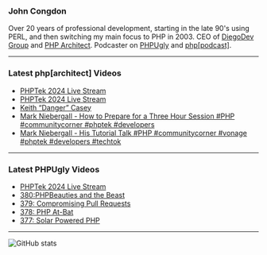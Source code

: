 ### John Congdon

Over 20 years of professional development, starting in the late 90's using PERL, and then switching my main focus to PHP in 2003.
CEO of [DiegoDev Group][ws_diegodev] and [PHP Architect][ws_phparch].
Podcaster on [PHPUgly][ws_phpugly] and [php[podcast]][ws_phparch].

---

### Latest php[architect] Videos
<!-- PHPARCHITECT:START -->
- [PHPTek 2024 Live Stream](https://www.youtube.com/watch?v=LwIlqPIbREE)
- [PHPTek 2024 Live Stream](https://www.youtube.com/watch?v=KVwAJwVcxaw)
- [Keith “Danger” Casey](https://www.youtube.com/watch?v=4jOttvOzYVQ)
- [Mark Niebergall - How to Prepare for a Three Hour Session #PHP #communitycorner #phptek  #developers](https://www.youtube.com/watch?v=c3MVDCGA1eg)
- [Mark Niebergall - His Tutorial Talk #PHP #communitycorner #vonage #phptek  #developers #techtok](https://www.youtube.com/watch?v=l4dkMoK2Vkc)
<!-- PHPARCHITECT:END -->

---

### Latest PHPUgly Videos
<!-- PHPUGLY:START -->
- [PHPTek 2024 Live Stream](https://www.youtube.com/watch?v=MyNz3iwcJ8E)
- [380:PHPBeauties and the Beast](https://www.youtube.com/watch?v=y5vbiNcI7HM)
- [379: Compromising Pull Requests](https://www.youtube.com/watch?v=KfofH-y_28U)
- [378: PHP At-Bat](https://www.youtube.com/watch?v=BYI3eD5VhtE)
- [377: Solar Powered PHP](https://www.youtube.com/watch?v=ajtW3hwygRM)
<!-- PHPUGLY:END -->

---

![GitHub stats](https://github-readme-stats.vercel.app/api?username=johncongdon&show_icons=true&hide_border=true&hide=stars&count_private=true)  


[ws_diegodev]: https://www.diegodev.com
[ws_phparch]: https://www.phparch.com
[ws_phpugly]: https://www.phpugly.com
